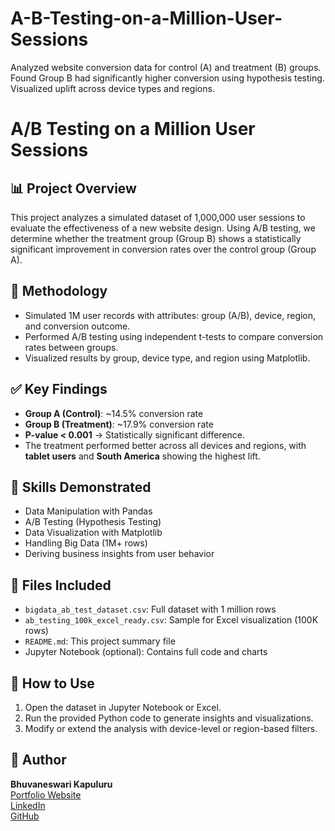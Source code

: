 # A-B-Testing-on-a-Million-User-Sessions
Analyzed website conversion data for control (A) and treatment (B) groups. Found Group B had significantly higher conversion using hypothesis testing. Visualized uplift across device types and regions.
# A/B Testing on a Million User Sessions

## 📊 Project Overview
This project analyzes a simulated dataset of 1,000,000 user sessions to evaluate the effectiveness of a new website design. Using A/B testing, we determine whether the treatment group (Group B) shows a statistically significant improvement in conversion rates over the control group (Group A).

## 🧪 Methodology
- Simulated 1M user records with attributes: group (A/B), device, region, and conversion outcome.
- Performed A/B testing using independent t-tests to compare conversion rates between groups.
- Visualized results by group, device type, and region using Matplotlib.

## ✅ Key Findings
- **Group A (Control)**: ~14.5% conversion rate  
- **Group B (Treatment)**: ~17.9% conversion rate  
- **P-value < 0.001** → Statistically significant difference.  
- The treatment performed better across all devices and regions, with **tablet users** and **South America** showing the highest lift.

## 📌 Skills Demonstrated
- Data Manipulation with Pandas
- A/B Testing (Hypothesis Testing)
- Data Visualization with Matplotlib
- Handling Big Data (1M+ rows)
- Deriving business insights from user behavior

## 📁 Files Included
- `bigdata_ab_test_dataset.csv`: Full dataset with 1 million rows
- `ab_testing_100k_excel_ready.csv`: Sample for Excel visualization (100K rows)
- `README.md`: This project summary file
- Jupyter Notebook (optional): Contains full code and charts

## 🚀 How to Use
1. Open the dataset in Jupyter Notebook or Excel.
2. Run the provided Python code to generate insights and visualizations.
3. Modify or extend the analysis with device-level or region-based filters.

## 🔗 Author
**Bhuvaneswari Kapuluru**  
[Portfolio Website](https://kapulurubhuvaneswarivspdbct.github.io/MY-PORTFOLIO-DATA-ANALYST/)  
[LinkedIn](https://linkedin.com/in/bhuvaneswari-kapuluru-2892682bb/)  
[GitHub](https://github.com/KapuluruBhuvaneswariVspdbct)
